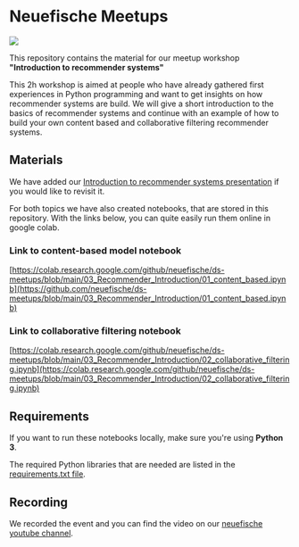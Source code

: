 # Neuefische Meetups

![](images/beautiful_soup.jpeg)

This repository contains the material for our meetup workshop **"Introduction to recommender systems"**

This 2h workshop is aimed at people who have already gathered first experiences in Python programming and want to get insights on how recommender systems are build. We will give a short introduction to the basics of recommender systems and continue with an example of how to build your own content based and collaborative filtering recommender systems.

## Materials

We have added our [Introduction to recommender systems presentation]() if you would like to revisit it.

For both topics we have also created notebooks, that are stored in this repository.
With the links below, you can quite easily run them online in google colab.

### Link to content-based model notebook 

[https://colab.research.google.com/github/neuefische/ds-meetups/blob/main/03_Recommender_Introduction/01_content_based.ipynb](https://github.com/neuefische/ds-meetups/blob/main/03_Recommender_Introduction/01_content_based.ipynb)

### Link to collaborative filtering notebook

[https://colab.research.google.com/github/neuefische/ds-meetups/blob/main/03_Recommender_Introduction/02_collaborative_filtering.ipynb](https://colab.research.google.com/github/neuefische/ds-meetups/blob/main/03_Recommender_Introduction/02_collaborative_filtering.ipynb)

## Requirements

If you want to run these notebooks locally, make sure you're using **Python 3**.

The required Python libraries that are needed are listed in the [requirements.txt file](requirements.txt).

## Recording

We recorded the event and you can find the video on our [neuefische youtube channel]().
